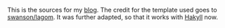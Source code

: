 This is the sources for my [blog](http://akmetiuk.com). The credit for the template used goes to [swanson/lagom](https://github.com/swanson/lagom/). It was further adapted, so that it works with [Hakyll](https://jaspervdj.be/hakyll/) now.
